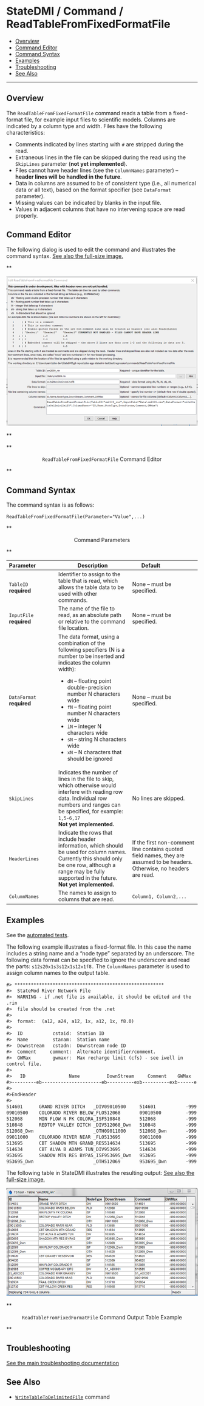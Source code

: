 # StateDMI / Command / ReadTableFromFixedFormatFile #

* [Overview](#overview)
* [Command Editor](#command-editor)
* [Command Syntax](#command-syntax)
* [Examples](#examples)
* [Troubleshooting](#troubleshooting)
* [See Also](#see-also)

-------------------------

## Overview ##

The `ReadTableFromFixedFormatFile` command reads a table from a fixed-format file,
for example input files to scientific models.
Columns are indicated by a column type and width.  Files have the following characteristics:

* Comments indicated by lines starting with `#` are stripped during the read.
* Extraneous lines in the file can be skipped during the read using the `SkipLines` parameter (**not yet implemented**).
* Files cannot have header lines (see the `ColumnNames` parameter) – **header lines will be handled in the future**.
* Data in columns are assumed to be of consistent type (i.e., all numerical data or all text), based on the format specifier (see `DataFormat` parameter).
* Missing values can be indicated by blanks in the input file.
* Values in adjacent columns that have no intervening space are read properly.

## Command Editor ##

The following dialog is used to edit the command and illustrates the command syntax.
<a href="../ReadTableFromFixedFormatFile.png">See also the full-size image.</a>

**<p style="text-align: center;">
![ReadTableFromFixedFormatFile command editor](ReadTableFromFixedFormatFile.png)
</p>**

**<p style="text-align: center;">
`ReadTableFromFixedFormatFile` Command Editor
</p>**

## Command Syntax ##

The command syntax is as follows:

```text
ReadTableFromFixedFormatFile(Parameter="Value",...)
```
**<p style="text-align: center;">
Command Parameters
</p>**

| **Parameter**&nbsp;&nbsp;&nbsp;&nbsp;&nbsp;&nbsp;&nbsp;&nbsp;&nbsp;&nbsp;&nbsp;&nbsp; | **Description** | **Default**&nbsp;&nbsp;&nbsp;&nbsp;&nbsp;&nbsp;&nbsp;&nbsp;&nbsp;&nbsp;&nbsp;&nbsp;&nbsp;&nbsp;&nbsp;&nbsp;&nbsp;&nbsp; |
| --------------|-----------------|----------------- |
|`TableID`<br>**required**|Identifier to assign to the table that is read, which allows the table data to be used with other commands.|None – must be specified.|
|`InputFile`<br>**required**|The name of the file to read, as an absolute path or relative to the command file location.|None – must be specified.|
|`DataFormat`<br>**required**|The data format, using a combination of the following specifiers (N is a number to be inserted and indicates the column width):<ul><li>`dN` – floating point double-precision number N characters wide</li><li>`fN` – floating point number N characters wide</li><li>`iN` – integer N characters wide</li><li>`sN` – string N characters wide</li><li>`xN` – N characters that should be ignored|None – must be specified.|
|`SkipLines`|Indicates the number of lines in the file to skip, which otherwise would interfere with reading row data.  Individual row numbers and ranges can be specified, for example:  `1,5-6,17`<br>**Not yet implemented.**|No lines are skipped.|
|`HeaderLines`|Indicate the rows that include header information, which should be used for column names.  Currently this should only be one row, although a range may be fully supported in the future. **Not yet implemented.**|If the first non-comment line contains quoted field names, they are assumed to be headers.  Otherwise, no headers are read.|
|`ColumnNames`|The names to assign to columns that are read.|`Column1, Column2,...`|

## Examples ##

See the [automated tests](https://github.com/OpenCDSS/cdss-app-statedmi-test/tree/master/test/regression/commands/ReadTableFromFixedFormatFile).

The following example illustrates a fixed-format file.
In this case the name includes a string name and a “node type” separated by an underscore.
The following data format can be specified to ignore the underscore and read the parts:  `s12s20x1s3s12x1s12x1f8.`
The `ColumnNames` parameter is used to assign column names to the output table.

```
#> *******************************************************
#>  StateMod River Network File
#>  WARNING - if .net file is available, it should be edited and the .rin
#>  file should be created from the .net
#>
#>  format:  (a12, a24, a12, 1x, a12, 1x, f8.0)
#>
#>  ID           cstaid:  Station ID
#>  Name         stanam:  Station name
#>  Downstream   cstadn:  Downstream node ID
#>  Comment     comment:  Alternate identifier/comment.
#>  GWMax        gwmaxr:  Max recharge limit (cfs) - see iwell in control file.
#>
#>   ID                Name          DownStream     Comment    GWMax
#>---------eb----------------------eb----------exb----------exb------e
#>
#>EndHeader
#>
514601      GRAND RIVER DITCH   _DIV09010500     514601           -999
09010500    COLORADO RIVER BELOW_FLO512068       09010500         -999
512068      MIN FLOW N FK COLORA_ISF510848       512068           -999
510848      REDTOP VALLEY DITCH _DIV512068_Dwn   510848           -999
512068_Dwn                      _OTH09011000     512068_Dwn       -999
09011000    COLORADO RIVER NEAR _FLO513695       09011000         -999
513695      CBT SHADOW MTN GRAND_RES514634       513695           -999
514634      CBT ALVA B ADAMS TUN_DIV953695       514634           -999
953695      SHADOW MTN RES BYPAS_ISF953695_Dwn   953695           -999
953695_Dwn                      _OTH512069       953695_Dwn       -999
```

The following table in StateDMI illustrates the resulting output:
<a href="../ReadTableFromFixedFormatFile_Output.png">See also the full-size image.</a>

![ReadTableFromFixedFormatFile Output](ReadTableFromFixedFormatFile_Output.png)

**<p style="text-align: center;">
`ReadTableFromFixedFormatFile` Command Output Table Example
</p>**

## Troubleshooting ##

[See the main troubleshooting documentation](../../troubleshooting/troubleshooting.md)

## See Also ##

* [`WriteTableToDelimitedFile`](../WriteTableToDelimitedFile/WriteTableToDelimitedFile) command
